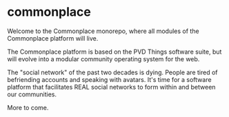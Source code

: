 # commonplace

Welcome to the Commonplace monorepo, where all modules of the Commonplace platform will live.

The Commonplace platform is based on the PVD Things software suite, but will evolve into a modular community operating system for the web.

The "social network" of the past two decades is dying. People are tired of befriending accounts and speaking with avatars. It's time for a software platform that facilitates REAL social networks to form within and between our communities.

More to come.
